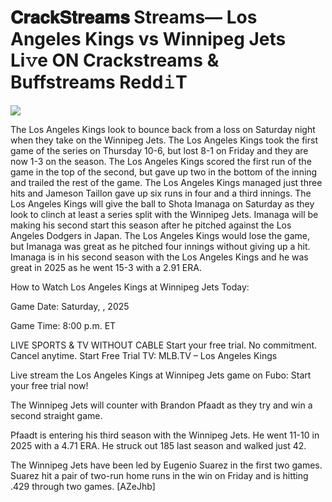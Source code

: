 # 𝐂𝐫𝐚𝐜𝐤𝐒𝐭𝐫𝐞𝐚𝐦𝐬 Streams— Los Angeles Kings vs Winnipeg Jets Li𝚟e ON Crackstreams & Buffstreams Redd𝚒T  
  
  
[![](https://i.imgur.com/qSNzIqt.png)](https://movie.rssnews.media/qWdIxxUJP.php)  
  
The Los Angeles Kings look to bounce back from a loss on Saturday night when they take on the Winnipeg Jets. The Los Angeles Kings took the first game of the series on Thursday 10-6, but lost 8-1 on Friday and they are now 1-3 on the season. The Los Angeles Kings scored the first run of the game in the top of the second, but gave up two in the bottom of the inning and trailed the rest of the game. The Los Angeles Kings managed just three hits and Jameson Taillon gave up six runs in four and a third innings. The Los Angeles Kings will give the ball to Shota Imanaga on Saturday as they look to clinch at least a series split with the Winnipeg Jets. Imanaga will be making his second start this season after he pitched against the Los Angeles Dodgers in Japan. The Los Angeles Kings would lose the game, but Imanaga was great as he pitched four innings without giving up a hit. Imanaga is in his second season with the Los Angeles Kings and he was great in 2025 as he went 15-3 with a 2.91 ERA.

How to Watch Los Angeles Kings at Winnipeg Jets Today:

Game Date: Saturday, , 2025

Game Time: 8:00 p.m. ET

LIVE SPORTS & TV WITHOUT CABLE
Start your free trial. No commitment. Cancel anytime.
Start Free Trial
TV: MLB.TV – Los Angeles Kings

Live stream the Los Angeles Kings at Winnipeg Jets game on Fubo: Start your free trial now!

The Winnipeg Jets will counter with Brandon Pfaadt as they try and win a second straight game.

Pfaadt is entering his third season with the Winnipeg Jets. He went 11-10 in 2025 with a 4.71 ERA. He struck out 185 last season and walked just 42.

The Winnipeg Jets have been led by Eugenio Suarez in the first two games. Suarez hit a pair of two-run home runs in the win on Friday and is hitting .429 through two games. [AZeJhb]
